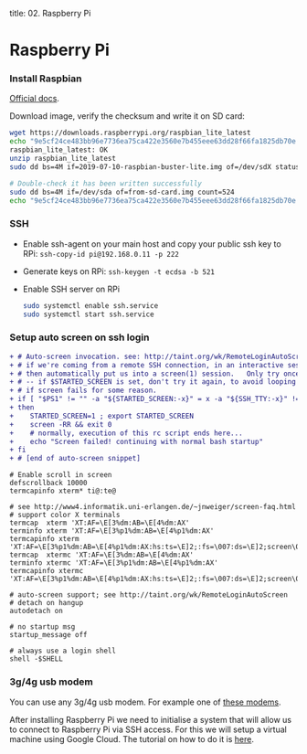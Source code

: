 title: 02. Raspberry Pi

# **Raspberry Pi**

### Install Raspbian

[Official docs](https://www.raspberrypi.com/documentation/computers/getting-started.html).

Download image, verify the checksum and write it on SD card:

```bash linenums="1"
wget https://downloads.raspberrypi.org/raspbian_lite_latest
echo "9e5cf24ce483bb96e7736ea75ca422e3560e7b455eee63dd28f66fa1825db70e raspbian_lite_latest" | sha256sum --check
raspbian_lite_latest: OK
unzip raspbian_lite_latest
sudo dd bs=4M if=2019-07-10-raspbian-buster-lite.img of=/dev/sdX status=progress conv=fsync

# Double-check it has been written successfully
sudo dd bs=4M if=/dev/sda of=from-sd-card.img count=524
echo "9e5cf24ce483bb96e7736ea75ca422e3560e7b455eee63dd28f66fa1825db70e from-sd-card.img" | sha256sum --check
```



### SSH

* Enable ssh-agent on your main host and copy your public ssh key to RPi: `ssh-copy-id pi@192.168.0.11 -p 222`
* Generate keys on RPi: `ssh-keygen -t ecdsa -b 521`


* Enable SSH server on RPi
    ```bash
    sudo systemctl enable ssh.service
    sudo systemctl start ssh.service
    ```


### Setup auto screen on ssh login

```diff title="nano ~/.bashrc"
+ # Auto-screen invocation. see: http://taint.org/wk/RemoteLoginAutoScreen
+ # if we're coming from a remote SSH connection, in an interactive session
+ # then automatically put us into a screen(1) session.   Only try once
+ # -- if $STARTED_SCREEN is set, don't try it again, to avoid looping
+ # if screen fails for some reason.
+ if [ "$PS1" != "" -a "${STARTED_SCREEN:-x}" = x -a "${SSH_TTY:-x}" != x ]
+ then
+    STARTED_SCREEN=1 ; export STARTED_SCREEN
+    screen -RR && exit 0
+    # normally, execution of this rc script ends here...
+    echo "Screen failed! continuing with normal bash startup"
+ fi
+ # [end of auto-screen snippet]
```

```title="nano ~/.screenrc"
# Enable scroll in screen
defscrollback 10000
termcapinfo xterm* ti@:te@

# see http://www4.informatik.uni-erlangen.de/~jnweiger/screen-faq.html
# support color X terminals
termcap  xterm 'XT:AF=\E[3%dm:AB=\E[4%dm:AX'
terminfo xterm 'XT:AF=\E[3%p1%dm:AB=\E[4%p1%dm:AX'
termcapinfo xterm 'XT:AF=\E[3%p1%dm:AB=\E[4%p1%dm:AX:hs:ts=\E]2;:fs=\007:ds=\E]2;screen\007'
termcap  xtermc 'XT:AF=\E[3%dm:AB=\E[4%dm:AX'
terminfo xtermc 'XT:AF=\E[3%p1%dm:AB=\E[4%p1%dm:AX'
termcapinfo xtermc 'XT:AF=\E[3%p1%dm:AB=\E[4%p1%dm:AX:hs:ts=\E]2;:fs=\007:ds=\E]2;screen\007'

# auto-screen support; see http://taint.org/wk/RemoteLoginAutoScreen
# detach on hangup
autodetach on

# no startup msg
startup_message off

# always use a login shell
shell -$SHELL
```



### 3g/4g usb modem

You can use any 3g/4g usb modem. For example one of [these modems](https://www.amazon.co.uk/4g-usb-modem/s?k=4g+usb+modem).

After installing Raspberry Pi we need to initialise a system that will allow us to connect to Raspberry Pi via SSH access. For this we will setup a virtual machine using Google Cloud. The tutorial on how to do it is [here](Provision%20VM/01.CreateVM.md).
